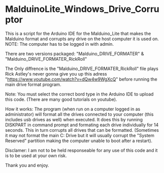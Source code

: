 # MalduinoLite_Windows_Drive_Corruptor
This is a script for the Arduino IDE for the Malduino_Lite that makes the Malduino format and corrupts any drive on the host computer it is used on. NOTE: The computer has to be logged in with admin. 

There are two versions packaged: "Malduino_DRIVE_FORMATER" & "Malduino_DRIVE_FORMATER_RickRoll"

The Only diffrence is the "Malduino_DRIVE_FORMATER_RickRoll" file plays Rick Astley's never gonna give you up this adress "https://www.youtube.com/watch?v=dQw4w9WgXcQ" before running the main drive format program.

Note: You must select the correct bord type in the Arduino IDE to upload this code. (There are many good tutorials on youtube).

How it works:
  The program (when run on a computer logged in as administrator) will format all the drives connected to your computer (this includes usb drives as well) when executed. It does this by running DISKPART in command prompt and formating each drive individually for 14 seconds. This in turn corrupts all drives that can be formatted. (Sometimes it may not format the main C: Drive but it will usually corrupt the "System Reserved" partition making the computer unable to boot after a restart).
  
  Disclamer: I am not to be held responseable for any use of this code and it is to be used at your own risk.
  
  Thank you and enjoy.
